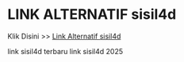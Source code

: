 # LINK ALTERNATIF sisil4d

Klik Disini >> <a href="https://linksto.pages.dev/">Link Alternatif sisil4d </a>

link sisil4d terbaru
link sisil4d 2025